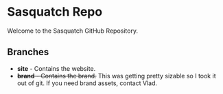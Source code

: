 # Sasquatch Repo

Welcome to the Sasquatch GitHub Repository.

## Branches
- **site** - Contains the website.
- ~~**brand** - Contains the brand.~~ This was getting pretty sizable so I took it out of git. If you need brand assets, contact Vlad.